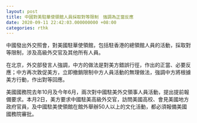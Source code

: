 ```yaml
---
layout: post
title: 中國對美駐華使領館人員採取對等限制　強調為正當反應
date: 2020-09-11 22:42:03.000000000 +08:00
categories: rthk
---
```


中國發出外交照會，對美國駐華使領館，包括駐香港的總領館人員的活動，採取對等限制，涉及高級外交官及其他所有人員。

在北京，外交部發言人強調，中方的做法是對美方錯誤行徑，作出的正當、必要反應；中方再次敦促美方，立即撤銷限制中方人員活動的無理做法，強調中方將根據美方行動，作出對等回應。

美國國務院去年10月及今年6月，兩次對中國駐美外交領事人員活動，提出提前報備要求。本月2日，美方要求中國駐美高級外交官，訪問美國高校、會見美國地方政府官員，及中國駐美使領館在館外舉辦50人以上的文化活動，都必須報備美國國務院審批。
